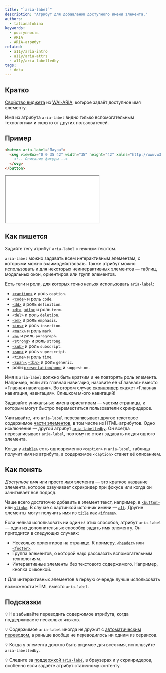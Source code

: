 ```yaml
---
title: "`aria-label`"
description: "Атрибут для добавления доступного имени элемента."
authors:
  - tatianafokina
keywords:
  - доступность
  - ARIA
  - ARIA-атрибут
related:
  - a11y/aria-intro
  - a11y/aria-attrs
  - a11y/aria-labelledby
tags:
  - doka
---
```


## Кратко

[Свойство виджета](/a11y/aria-attrs/#atributy-vidzhetov) из [WAI-ARIA](/a11y/aria-intro/#specifikaciya), которое задаёт доступное имя элементу.

Имя из атрибута `aria-label` видно только вспомогательным технологиям и скрыто от других пользователей.

## Пример

```html
<button aria-label="Пауза">
  <svg viewBox="0 0 35 42" width="35" height="42" xmlns="http://www.w3.org/2000/svg">
    <!-- Описание фигуры -->
  </svg>
</button>
```

<iframe title="Кнопка паузы с иконкой и aria-label" src="demos/button-with-icon/" height="150"></iframe>

## Как пишется

Задайте тегу атрибут `aria-label` с нужным текстом.

`aria-label` можно задавать всем интерактивным элементам, с которыми можно взаимодействовать. Также атрибут можно использовать и для некоторых неинтерактивных элементов — таблиц, модальных окон, ориентиров или групп элементов.

Есть теги и роли, для которых точно нельзя использовать `aria-label`:

- [`<caption>`](/html/caption/) и роль `caption`.
- [`<code>`](/html/code/) и роль `code`.
- [`<dd>`](/html/dl-dd-dt/) и роль `definition`.
- [`<dt>`](/html/dl-dd-dt/), [`<dfn>`](/html/dfn/) и роль `term`.
- [`<del>`](/html/del/) и роль `deletion`.
- [`<em>`](/html/em/) и роль `emphasis`.
- [`<ins>`](/html/ins/) и роль `insertion`.
- [`<mark>`](/html/mark/) и роль `mark`.
- [`<p>`](/html/p/) и роль `paragraph`.
- [`<strong>`](/html/strong/) и роль `strong`.
- [`<sub>`](/html/sub/) и роль `subscript`.
- [`<sup>`](/html/sup/) и роль `superscript`.
- [`<time>`](/html/time/) и роль `time`.
- [`<span>`](/html/span/), [`<div>`](/html/div/) и роль `generic`.
- роли [`presentation`/`none`](/a11y/role-presentation-none/) и `suggestion`.

Имя в `aria-label` должно быть кратким и не повторять роль элемента. Например, если это главная навигация, назовите её «Главная» вместо «Главная навигация». Во втором случае [скринридер](/html/screenreaders/) скажет «Главная навигация, навигация». Слишком много навигаций!

Задавайте уникальные имена ориентирам — частям страницы, к которым могут быстро переместиться пользователи скринридеров.

Учитывайте, что `aria-label` перезаписывает другое текстовое содержимое [части элементов](https://www.w3.org/WAI/ARIA/apg/practices/names-and-descriptions/#naming_with_child_content), в том числе из HTML-атрибутов. Одно исключение — другой атрибут [`aria-labelledby`](/a11y/aria-labelledby/). Он всегда перезаписывает `aria-label`, поэтому не стоит задавать их для одного элемента.

Когда у [`<table>`](/html/tables/) есть одновременно `<caption>` и `aria-label`, таблица получит имя из атрибута, а содержимое `<caption>` станет её описанием.

## Как понять

_Доступное имя_ или просто _имя_ элемента — это краткое название элемента, которое озвучивает скринридер при фокусе или когда он зачитывает всё подряд.

Чаще всего достаточно добавить в элемент текст, например, в [`<button>`](/html/button/) или [`<link>`](html/link/). В случае с картинкой источник имени — [`alt`](/html/img/#alt). Другие элементы могут получить имя из [`title`](/html/global-attrs/#title) как [`<iframe>`](/html/iframe/).

Если нельзя использовать ни один из этих способов, атрибут `aria-label` — один из дополнительных способов задать имя элементу. Он пригодится в следующих случаях:

- Несколько ориентиров на странице. К примеру, [`<header>`](/html/header/) или [`<footer>`](/html/footer/).
- Группа элементов, о которой надо рассказать вспомогательным технологиям.
- Интерактивные элементы без текстового содержимого. Например, кнопка с иконкой.

<aside>

❗ Для интерактивных элементов в первую очередь лучше использовать возможности HTML вместо `aria-label`.

</aside>

## Подсказки

💡 Не забывайте переводить содержимое атрибута, когда поддерживаете несколько языков.

💡 Содержимое `aria-label` иногда не дружит с [автоматическим переводом](https://adrianroselli.com/2019/11/aria-label-does-not-translate.html), а раньше вообще не переводилось ни одним из сервисов.

💡 Когда у элемента должно быть видимое для всех имя, используйте `aria-labelledby`.

💡 Следите за [поддержкой `aria-label`](https://www.davidmacd.com/blog/does-aria-label-override-static-text.html) в браузерах и у скринридеров, особенно если задаёте атрибут статичному контенту.
